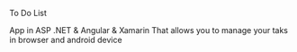 To Do List

App in ASP .NET & Angular & Xamarin That allows you to manage your taks in browser and android device
